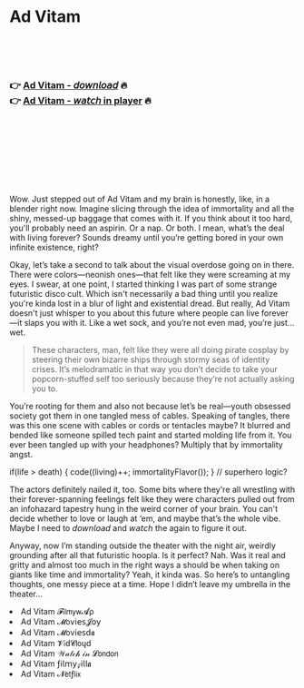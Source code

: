 <h1>Ad Vitam</h1>

<br><br><br>

<h3>👉 <a href="https://Todds-tuirigungcor1975.github.io/apufqrvtzd/">Ad Vitam - 𝘥𝘰𝘸𝘯𝘭𝘰𝘢𝘥</a> 🔥<br>
👉 <a href="https://Todds-tuirigungcor1975.github.io/apufqrvtzd/">Ad Vitam - 𝘸𝘢𝘵𝘤𝘩 in player</a> 🔥
</h3>



<br><br><br><br><br><br><br>


Wow. Just stepped out of Ad Vitam and my brain is honestly, like, in a blender right now. Imagine slicing through the idea of immortality and all the shiny, messed-up baggage that comes with it. If you think about it too hard, you'll probably need an aspirin. Or a nap. Or both. I mean, what’s the deal with living forever? Sounds dreamy until you’re getting bored in your own infinite existence, right?

Okay, let’s take a second to talk about the visual overdose going on in there. There were colors—neonish ones—that felt like they were screaming at my eyes. I swear, at one point, I started thinking I was part of some strange futuristic disco cult. Which isn't necessarily a bad thing until you realize you're kinda lost in a blur of light and existential dread. But really, Ad Vitam doesn't just whisper to you about this future where people can live forever—it slaps you with it. Like a wet sock, and you’re not even mad, you’re just... wet.

> These characters, man, felt like they were all doing pirate cosplay by steering their own bizarre ships through stormy seas of identity crises. It’s melodramatic in that way you don’t decide to take your popcorn-stuffed self too seriously because they’re not actually asking you to. 

You’re rooting for them and also not because let’s be real—youth obsessed society got them in one tangled mess of cables. Speaking of tangles, there was this one scene with cables or cords or tentacles maybe? It blurred and bended like someone spilled tech paint and started molding life from it. You ever been tangled up with your headphones? Multiply that by immortality angst.

if(life > death) { code((living)++; immortalityFlavor()); } // superhero logic?

The actors definitely nailed it, too. Some bits where they're all wrestling with their forever-spanning feelings felt like they were characters pulled out from an infohazard tapestry hung in the weird corner of your brain. You can't decide whether to love or laugh at ‘em, and maybe that’s the whole vibe. Maybe I need to 𝘥𝘰𝘸𝘯𝘭𝘰𝘢𝘥 and 𝘸𝘢𝘵𝘤𝘩 the   again to figure it out.

Anyway, now I’m standing outside the theater with the night air, weirdly grounding after all that futuristic hoopla. Is it perfect? Nah. Was it real and gritty and almost too much in the right ways a   should be when taking on giants like time and immortality? Yeah, it kinda was. So here’s to untangling thoughts, one messy piece at a time. Hope I didn’t leave my umbrella in the theater...

<li>Ad Vitam 𝓕𝗂𝗅𝗆𝗒𝗐𝓐ρ</li>
<li>Ad Vitam 𝓜𝗈ν𝗂𝖾𝗌𝓙𝗈𝗒</li>
<li>Ad Vitam 𝓜𝗈ν𝗂𝖾𝗌ԁ𝖆</li>
<li>Ad Vitam 𝓥𝗂ԁ𝓒𝗅𝗈ųԁ</li>
<li>Ad Vitam 𝒲𝒶𝓉𝒸𝒽 𝒾𝓃 𝓛𝗈𝗇𝖽𝗈𝗇</li>
<li>Ad Vitam ƒ𝗂𝗅𝗆𝗒𝓏𝗂𝗅𝗅𝖆</li>
<li>Ad Vitam 𝓝𝖾𝗍ƒ𝗅𝗂𝗑</li>
